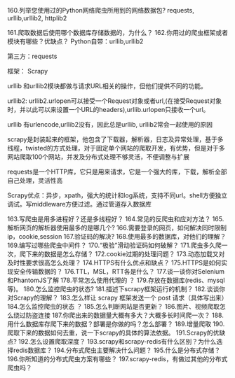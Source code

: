 160.列举您使用过的Python网络爬虫所用到的网络数据包?
requests, urllib,urllib2, httplib2

161.爬取数据后使用哪个数据库存储数据的，为什么？
162.你用过的爬虫框架或者模块有哪些？优缺点？
Python自带：urllib,urllib2

第三方：requests

框架： Scrapy

urllib 和urllib2模块都做与请求URL相关的操作，但他们提供不同的功能。

urllib2: urllib2.urlopen可以接受一个Request对象或者url,(在接受Request对象时，并以此可以来设置一个URL的headers),urllib.urlopen只接收一个url。

urllib 有urlencode,urllib2没有，因此总是urllib, urllib2常会一起使用的原因

scrapy是封装起来的框架，他包含了下载器，解析器，日志及异常处理，基于多线程，twisted的方式处理，对于固定单个网站的爬取开发，有优势，但是对于多网站爬取100个网站，并发及分布式处理不够灵活，不便调整与扩展

requests是一个HTTP库，它只是用来请求，它是一个强大的库，下载，解析全部自己处理，灵活性高

Scrapy优点：异步，xpath，强大的统计和log系统，支持不同url。shell方便独立调试。写middleware方便过滤。通过管道存入数据库

163.写爬虫是用多进程好？还是多线程好？
164.常见的反爬虫和应对方法？
165.解析网页的解析器使用最多的是哪几个?
166.需要登录的网页，如何解决同时限制ip，cookie,session
167.验证码的解决?
168.使用最多的数据库，对他们的理解？
169.编写过哪些爬虫中间件？
170.“极验”滑动验证码如何破解？
171.爬虫多久爬一次，爬下来的数据是怎么存储？
172.cookie过期的处理问题？
173.动态加载又对及时性要求很高怎么处理？
174.HTTPS有什么优点和缺点？
175.HTTPS是如何实现安全传输数据的？
176.TTL，MSL，RTT各是什么？
177.谈一谈你对Selenium和PhantomJS了解
178.平常怎么使用代理的 ？
179.存放在数据库(redis、mysql等)。
180.怎么监控爬虫的状态?
181.描述下scrapy框架运行的机制？
182.谈谈你对Scrapy的理解？
183.怎么样让 scrapy 框架发送一个 post 请求（具体写出来）
184.怎么监控爬虫的状态 ？
185.怎么判断网站是否更新？
186.图片、视频爬取怎么绕过防盗连接
187.你爬出来的数据量大概有多大？大概多长时间爬一次？
188.用什么数据库存爬下来的数据？部署是你做的吗？怎么部署？
189.增量爬取
190.爬取下来的数据如何去重，说一下scrapy的具体的算法依据。
191.Scrapy的优缺点?
192.怎么设置爬取深度？
193.scrapy和scrapy-redis有什么区别？为什么选择redis数据库？
194.分布式爬虫主要解决什么问题？
195.什么是分布式存储？
196.你所知道的分布式爬虫方案有哪些？
197.scrapy-redis，有做过其他的分布式爬虫吗？